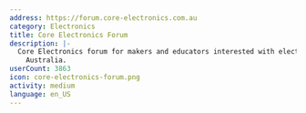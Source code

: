 ```yaml
---
address: https://forum.core-electronics.com.au
category: Electronics
title: Core Electronics Forum
description: |-
  Core Electronics forum for makers and educators interested with electronics around
    Australia.
userCount: 3863
icon: core-electronics-forum.png
activity: medium
language: en_US
---
```

